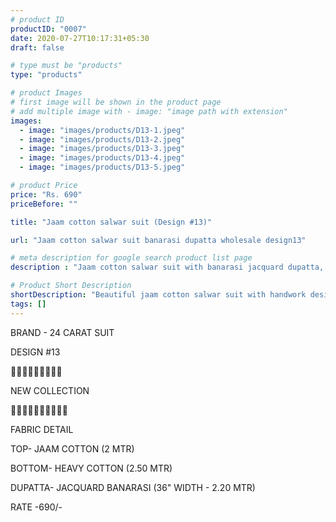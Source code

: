 ```yaml
---
# product ID
productID: "0007"
date: 2020-07-27T10:17:31+05:30
draft: false

# type must be "products"
type: "products"

# product Images
# first image will be shown in the product page
# add multiple image with - image: "image path with extension"
images:
  - image: "images/products/D13-1.jpeg"
  - image: "images/products/D13-2.jpeg"
  - image: "images/products/D13-3.jpeg"
  - image: "images/products/D13-4.jpeg"
  - image: "images/products/D13-5.jpeg"

# product Price
price: "Rs. 690"
priceBefore: ""

title: "Jaam cotton salwar suit (Design #13)"

url: "Jaam cotton salwar suit banarasi dupatta wholesale design13"

# meta description for google search product list page
description : "Jaam cotton salwar suit with banarasi jacquard dupatta, 2.5 mtr salwar"

# Product Short Description
shortDescription: "Beautiful jaam cotton salwar suit with handwork design, 36\" banarasi jacquard dupatta with matching 2.5 mtr cotton bottom."
tags: []
---
```

BRAND - 24 CARAT SUIT

DESIGN #13

💐💐💐💐💐💐💐💐💐

NEW COLLECTION

🌷🌷🌷🌷🌷🌷🌷🌷🌷🌷

FABRIC DETAIL

TOP- JAAM COTTON (2 MTR)

BOTTOM- HEAVY COTTON (2.50 MTR)

DUPATTA- JACQUARD BANARASI (36" WIDTH - 2.20 MTR)

RATE -690/-
